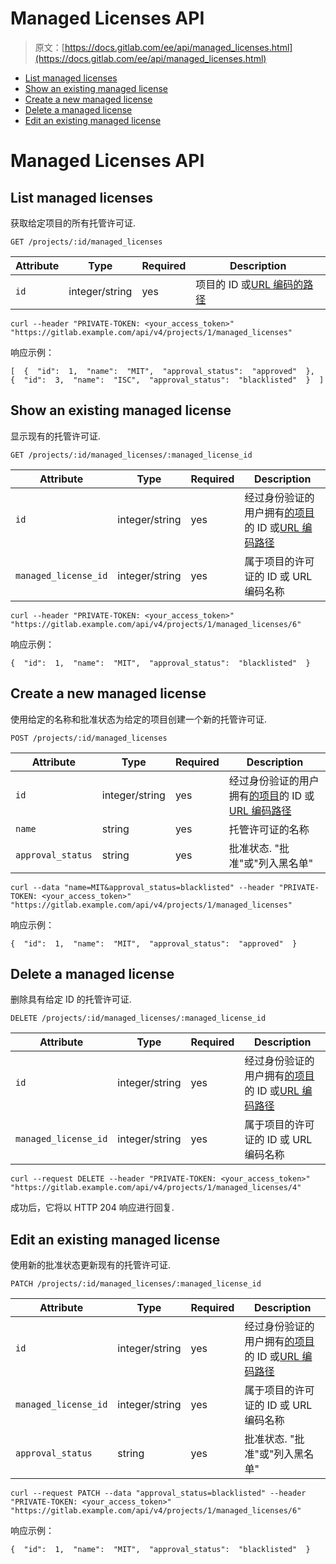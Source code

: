 # Managed Licenses API

> 原文：[https://docs.gitlab.com/ee/api/managed_licenses.html](https://docs.gitlab.com/ee/api/managed_licenses.html)

*   [List managed licenses](#list-managed-licenses)
*   [Show an existing managed license](#show-an-existing-managed-license)
*   [Create a new managed license](#create-a-new-managed-license)
*   [Delete a managed license](#delete-a-managed-license)
*   [Edit an existing managed license](#edit-an-existing-managed-license)

# Managed Licenses API[](#managed-licenses-api-ultimate "Permalink")

## List managed licenses[](#list-managed-licenses "Permalink")

获取给定项目的所有托管许可证.

```
GET /projects/:id/managed_licenses 
```

| Attribute | Type | Required | Description |
| --- | --- | --- | --- |
| `id` | integer/string | yes | 项目的 ID 或[URL 编码的路径](README.html#namespaced-path-encoding) |

```
curl --header "PRIVATE-TOKEN: <your_access_token>" "https://gitlab.example.com/api/v4/projects/1/managed_licenses" 
```

响应示例：

```
[  {  "id":  1,  "name":  "MIT",  "approval_status":  "approved"  },  {  "id":  3,  "name":  "ISC",  "approval_status":  "blacklisted"  }  ] 
```

## Show an existing managed license[](#show-an-existing-managed-license "Permalink")

显示现有的托管许可证.

```
GET /projects/:id/managed_licenses/:managed_license_id 
```

| Attribute | Type | Required | Description |
| --- | --- | --- | --- |
| `id` | integer/string | yes | 经过身份验证的用户拥有[的项目](README.html#namespaced-path-encoding)的 ID 或[URL 编码路径](README.html#namespaced-path-encoding) |
| `managed_license_id` | integer/string | yes | 属于项目的许可证的 ID 或 URL 编码名称 |

```
curl --header "PRIVATE-TOKEN: <your_access_token>" "https://gitlab.example.com/api/v4/projects/1/managed_licenses/6" 
```

响应示例：

```
{  "id":  1,  "name":  "MIT",  "approval_status":  "blacklisted"  } 
```

## Create a new managed license[](#create-a-new-managed-license "Permalink")

使用给定的名称和批准状态为给定的项目创建一个新的托管许可证.

```
POST /projects/:id/managed_licenses 
```

| Attribute | Type | Required | Description |
| --- | --- | --- | --- |
| `id` | integer/string | yes | 经过身份验证的用户拥有[的项目](README.html#namespaced-path-encoding)的 ID 或[URL 编码路径](README.html#namespaced-path-encoding) |
| `name` | string | yes | 托管许可证的名称 |
| `approval_status` | string | yes | 批准状态. "批准"或"列入黑名单" |

```
curl --data "name=MIT&approval_status=blacklisted" --header "PRIVATE-TOKEN: <your_access_token>" "https://gitlab.example.com/api/v4/projects/1/managed_licenses" 
```

响应示例：

```
{  "id":  1,  "name":  "MIT",  "approval_status":  "approved"  } 
```

## Delete a managed license[](#delete-a-managed-license "Permalink")

删除具有给定 ID 的托管许可证.

```
DELETE /projects/:id/managed_licenses/:managed_license_id 
```

| Attribute | Type | Required | Description |
| --- | --- | --- | --- |
| `id` | integer/string | yes | 经过身份验证的用户拥有[的项目](README.html#namespaced-path-encoding)的 ID 或[URL 编码路径](README.html#namespaced-path-encoding) |
| `managed_license_id` | integer/string | yes | 属于项目的许可证的 ID 或 URL 编码名称 |

```
curl --request DELETE --header "PRIVATE-TOKEN: <your_access_token>" "https://gitlab.example.com/api/v4/projects/1/managed_licenses/4" 
```

成功后，它将以 HTTP 204 响应进行回复.

## Edit an existing managed license[](#edit-an-existing-managed-license "Permalink")

使用新的批准状态更新现有的托管许可证.

```
PATCH /projects/:id/managed_licenses/:managed_license_id 
```

| Attribute | Type | Required | Description |
| --- | --- | --- | --- |
| `id` | integer/string | yes | 经过身份验证的用户拥有[的项目](README.html#namespaced-path-encoding)的 ID 或[URL 编码路径](README.html#namespaced-path-encoding) |
| `managed_license_id` | integer/string | yes | 属于项目的许可证的 ID 或 URL 编码名称 |
| `approval_status` | string | yes | 批准状态. "批准"或"列入黑名单" |

```
curl --request PATCH --data "approval_status=blacklisted" --header "PRIVATE-TOKEN: <your_access_token>" "https://gitlab.example.com/api/v4/projects/1/managed_licenses/6" 
```

响应示例：

```
{  "id":  1,  "name":  "MIT",  "approval_status":  "blacklisted"  } 
```